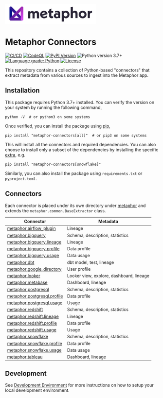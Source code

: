 <img src="./logo.png" width="300" />

# Metaphor Connectors

[![CI/CD](https://github.com/MetaphorData/connectors/actions/workflows/cicd.yml/badge.svg)](https://github.com/MetaphorData/connectors/actions/workflows/cicd.yml)
[![CodeQL](https://github.com/MetaphorData/connectors/workflows/CodeQL/badge.svg)](https://github.com/MetaphorData/connectors/actions/workflows/codeql-analysis.yml)
[![PyPI Version](https://img.shields.io/pypi/v/metaphor-connectors)](https://pypi.org/project/metaphor-connectors/)
![Python version 3.7+](https://img.shields.io/badge/python-3.7%2B-blue)
[![Language grade: Python](https://img.shields.io/lgtm/grade/python/g/MetaphorData/connectors.svg?logo=lgtm&logoWidth=18)](https://lgtm.com/projects/g/MetaphorData/connectors/context:python)
[![License](https://img.shields.io/github/license/MetaphorData/connectors)](https://github.com/MetaphorData/connectors/blob/master/LICENSE)

This repository contains a collection of Python-based "connectors" that extract metadata from various sources to ingest into the Metaphor app.

## Installation

This package requires Python 3.7+ installed. You can verify the version on your system by running the following command,

```shell
python -V  # or python3 on some systems
```

Once verified, you can install the package using [pip](https://docs.python.org/3/installing/index.html),

```shell
pip install "metaphor-connectors[all]"  # or pip3 on some systems
```

This will install all the connectors and required dependencies. You can also choose to install only a subset of the dependencies by installing the specific [extra](https://packaging.python.org/tutorials/installing-packages/#installing-setuptools-extras), e.g.

```shell
pip install "metaphor-connectors[snowflake]"
```

Similarly, you can also install the package using `requirements.txt` or `pyproject.toml`.

## Connectors

Each connector is placed under its own directory under [metaphor](./metaphor) and extends the `metaphor.common.BaseExtractor` class.

| Connector                                                             | Metadata                                 |
|-----------------------------------------------------------------------|------------------------------------------|  
| [metaphor.airflow_plugin](metaphor/airflow_plugin/README.md)          | Lineage                                  |
| [metaphor.bigquery](metaphor/bigquery/README.md)                      | Schema, description, statistics          |
| [metaphor.bigquery.lineage](metaphor/bigquery/lineage/README.md)      | Lineage                                  |
| [metaphor.bigquery.profile](metaphor/bigquery/profile/README.md)      | Data profile                             |
| [metaphor.bigquery.usage](metaphor/bigquery/usage/README.md)          | Data usage                               |
| [metaphor.dbt](metaphor/dbt/README.md)                                | dbt model, test, lineage                 |
| [metaphor.google_directory](metaphor/google_directory/README.md)      | User profile                             |
| [metaphor.looker](metaphor/looker/README.md)                          | Looker view, explore, dashboard, lineage |
| [metaphor.metabase](metaphor/metabase/README.md)                      | Dashboard, lineage                       |
| [metaphor.postgresql](metaphor/postgresql/README.md)                  | Schema, description, statistics          |
| [metaphor.postgresql.profile](metaphor/postgresql/profile/README.md)  | Data profile                             |
| [metaphor.postgresql.usage](metaphor/postgresql/usage/README.md)      | Usage                                    |
| [metaphor.redshift](metaphor/redshift/README.md)                      | Schema, description, statistics          |
| [metaphor.redshift.lineage](metaphor/redshift/lineage/README.md)      | Lineage                                  |
| [metaphor.redshift.profile](metaphor/redshift/profile/README.md)      | Data profile                             |
| [metaphor.redshift.usage](metaphor/redshift/usage/README.md)          | Usage                                    |
| [metaphor.snowflake](metaphor/snowflake/README.md)                    | Schema, description, statistics          |
| [metaphor.snowflake.profile](metaphor/snowflake/profile/README.md)    | Data profile                             |
| [metaphor.snowflake.usage](metaphor/snowflake/usage/README.md)        | Data usage                               |
| [metaphor.tableau](metaphor/tableau/README.md)                        | Dashboard, lineage                       |

## Development

See [Development Environment](docs/develop.md) for more instructions on how to setup your local development environment.
